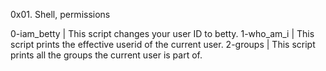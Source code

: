 0x01. Shell, permissions

0-iam_betty  |	This script changes your user ID to betty.
1-who_am_i   |	This script prints the effective userid of the current user.
2-groups     |	This script prints all the groups the current user is part of.